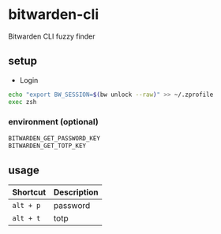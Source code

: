 # bitwarden-cli

Bitwarden CLI fuzzy finder

## setup

- Login

```sh
echo "export BW_SESSION=$(bw unlock --raw)" >> ~/.zprofile
exec zsh
```

### environment (optional)

```sh
BITWARDEN_GET_PASSWORD_KEY
BITWARDEN_GET_TOTP_KEY
```

## usage

| Shortcut | Description |
|----------|-------------|
|`alt + p` | password    |
|`alt + t` | totp        |
